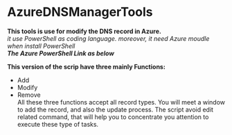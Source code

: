 # AzureDNSManagerTools
**This tools is use for modify the DNS record in Azure.** <br>
*it use PowerShell as coding language. moreover, it need Azure moudle when install PowerShell*<br>
***The Azure PowerShell Link as below***<br>

**This version of  the scrip have three mainly Functions:**<br>
* Add
* Modify
* Remove <br>
All these three functions accept all record types.
You will meet a window to add the record, and also the update process. The script avoid edit related command, that will help you to concentrate you attention to execute these type of tasks.
